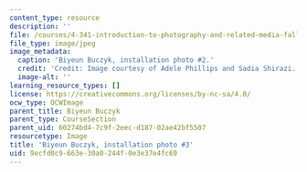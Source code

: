 ```yaml
---
content_type: resource
description: ''
file: /courses/4-341-introduction-to-photography-and-related-media-fall-2007/9ecfd0c9663e30a0244f0e3e37e4fc69_buczyk7.jpg
file_type: image/jpeg
image_metadata:
  caption: 'Biyeun Buczyk, installation photo #2.'
  credit: 'Credit: Image courtesy of Adele Phillips and Sadia Shirazi.'
  image-alt: ''
learning_resource_types: []
license: https://creativecommons.org/licenses/by-nc-sa/4.0/
ocw_type: OCWImage
parent_title: Biyeun Buczyk
parent_type: CourseSection
parent_uid: 60274bd4-7c9f-2eec-d187-02ae42bf5507
resourcetype: Image
title: 'Biyeun Buczyk, installation photo #3'
uid: 9ecfd0c9-663e-30a0-244f-0e3e37e4fc69
---
```

